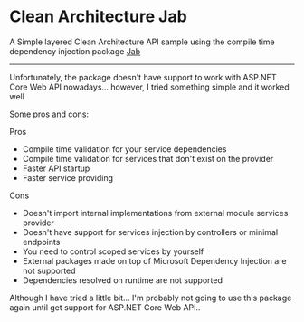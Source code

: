 # Clean Architecture Jab

A Simple layered Clean Architecture API sample using the compile time dependency injection package [Jab](https://github.com/pakrym/jab) 

---
Unfortunately, the package doesn't have support to work with ASP.NET Core Web API nowadays... however, I tried something simple and it worked well

Some pros and cons:

Pros
 - Compile time validation for your service dependencies
 - Compile time validation for services that don't exist on the provider
 - Faster API startup
 - Faster service providing
 
Cons
- Doesn't import internal implementations from external module services provider
- Doesn't have support for services injection by controllers or minimal endpoints
- You need to control scoped services by yourself 
- External packages made on top of Microsoft Dependency Injection are not supported
- Dependencies resolved on runtime are not supported

Although I have tried a little bit... I'm probably not going to use this package again until get support for ASP.NET Core Web API..
